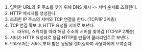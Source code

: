 
1. 입력한 URL의 IP 주소를 찾기 위해 DNS 캐시 -> 서버 순서로 조회힌다.
2. HTTP 메시지를 생성한다.
3. 조회한 IP 주소의 서버와 TCP 연결을 한다. (TCP/IP 3계층)
4. TCP 연결 확보 후 HTTP 요청를 서버로 보낸다.
   - 라우터, 스위치를 따라 해당 주소의 서버를 찾아감 (TCP/IP 2계층)
5. 서버가 HTTP 요청대로 응답 HTTP를 만들어 클라리언트로 보낸다.
6. 브라우저는 서버로부터 받은 응답을 렌더링하여 사용자에게 보여준다.



